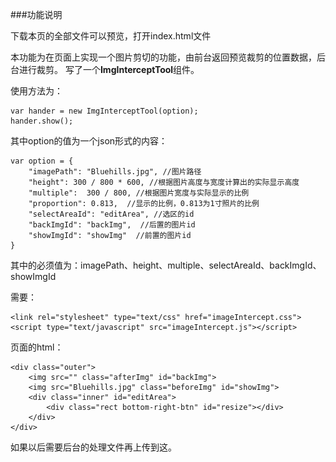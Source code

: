 ###功能说明

下载本页的全部文件可以预览，打开index.html文件

本功能为在页面上实现一个图片剪切的功能，由前台返回预览裁剪的位置数据，后台进行裁剪。
写了一个**ImgInterceptTool**组件。

使用方法为：
    
    var hander = new ImgInterceptTool(option);
    hander.show();

其中option的值为一个json形式的内容：
    
    var option = {
		"imagePath": "Bluehills.jpg", //图片路径
		"height": 300 / 800 * 600, //根据图片高度与宽度计算出的实际显示高度
		"multiple":  300 / 800, //根据图片宽度与实际显示的比例 
		"proportion": 0.813,  //显示的比例，0.813为1寸照片的比例
		"selectAreaId": "editArea", //选区的id
		"backImgId": "backImg",  //后置的图片id
		"showImgId": "showImg"  //前置的图片id
    }

其中的必须值为：imagePath、height、multiple、selectAreaId、backImgId、showImgId

需要：
	
	<link rel="stylesheet" type="text/css" href="imageIntercept.css">
	<script type="text/javascript" src="imageIntercept.js"></script>

页面的html：
 
    <div class="outer">
		<img src="" class="afterImg" id="backImg">
		<img src="Bluehills.jpg" class="beforeImg" id="showImg">
		<div class="inner" id="editArea">
			<div class="rect bottom-right-btn" id="resize"></div>
		</div>		
	</div>


如果以后需要后台的处理文件再上传到这。
